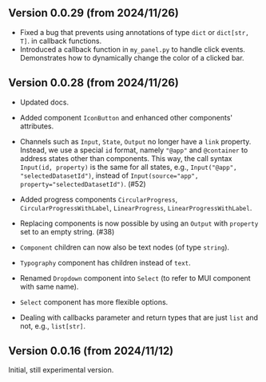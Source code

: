 ## Version 0.0.29 (from 2024/11/26)

* Fixed a bug that prevents using annotations of type `dict` or `dict[str, T]`.
  in callback functions.
* Introduced a callback function in `my_panel.py` to handle click events. 
  Demonstrates how to dynamically change the color of a clicked bar.


## Version 0.0.28 (from 2024/11/26)

* Updated docs.

* Added component `IconButton` and enhanced other components' attributes.

* Channels such as `Input`, `State`, `Output` no longer have a `link` property. 
  Instead, we use a special `id` format, namely `"@app"` and `@container` 
  to address states other than components. 
  This way, the call syntax `Input(id, property)` is the same for all states, 
  e.g., `Input("@app", "selectedDatasetId")`, instead of 
  `Input(source="app", property="selectedDatasetId")`. (#52)

* Added progress components `CircularProgress`, `CircularProgressWithLabel`, 
  `LinearProgress`, `LinearProgressWithLabel`.

* Replacing components is now possible by using an 
  `Output` with `property` set to an empty string. (#38)

* `Component` children can now also be text nodes (of type `string`).

* `Typography` component has children instead of `text`.

* Renamed `Dropdown` component into `Select`
  (to refer to MUI component with same name).

* `Select` component has more flexible options.

* Dealing with callbacks parameter and return types 
  that are just `list` and not, e.g., `list[str]`.
 
## Version 0.0.16 (from 2024/11/12)

Initial, still experimental version. 
